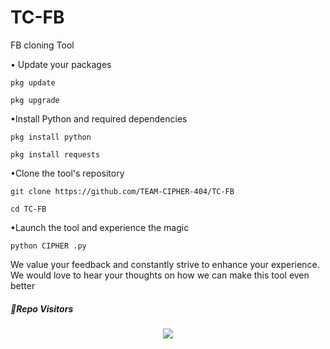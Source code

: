 # TC-FB
FB cloning Tool

• Update your packages
```
pkg update
```
```
pkg upgrade
```
•Install Python and required dependencies
```
pkg install python
```
```
pkg install requests
```
•Clone the tool's repository
```
git clone https://github.com/TEAM-CIPHER-404/TC-FB
```
```
cd TC-FB
```
•Launch the tool and experience the magic
```
python CIPHER .py
```
We value your feedback and constantly strive to enhance your experience. We would love to hear your thoughts on how we can make this tool even better




##### 👀Repo Visitors

<p align="center"> 
<img src="https://profile-counter.glitch.me/TC-FB/count.svg"/>
</p>
